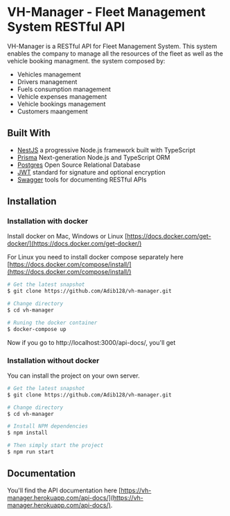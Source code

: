 
# VH-Manager - Fleet Management System RESTful API
VH-Manager is a RESTful API for Fleet Management System. This system enables the company to manage all the resources of the fleet as well as the vehicle booking managment.
the system composed by:

- Vehicles management
- Drivers management
- Fuels consumption management
- Vehicle expenses management
- Vehicle bookings management
- Customers maangement

## Built With
- [NestJS](https://nestjs.com/) a progressive Node.js framework built with TypeScript
- [Prisma](https://www.prisma.io/) Next-generation Node.js and TypeScript ORM
- [Postgres](https://www.postgresql.org/) Open Source Relational Database
- [JWT](https://jwt.io/) standard for signature and optional encryption
- [Swagger](https://swagger.io/) tools for documenting  RESTful APIs


## Installation

### Installation with docker
Install docker on Mac, Windows or Linux [https://docs.docker.com/get-docker/](https://docs.docker.com/get-docker/)

For Linux you need to install docker compose separately here [https://docs.docker.com/compose/install/](https://docs.docker.com/compose/install/)

```bash
# Get the latest snapshot
$ git clone https://github.com/Adib128/vh-manager.git

# Change directory
$ cd vh-manager

# Runing the docker container
$ docker-compose up

```
Now if you go to http://localhost:3000/api-docs/, you'll get

### Installation without docker

You can install the project on your own server.
```bash
# Get the latest snapshot
$ git clone https://github.com/Adib128/vh-manager.git

# Change directory
$ cd vh-manager

# Install NPM dependencies
$ npm install

# Then simply start the project
$ npm run start
```

## Documentation

You'll find the API documentation here [https://vh-manager.herokuapp.com/api-docs/](https://vh-manager.herokuapp.com/api-docs/).
